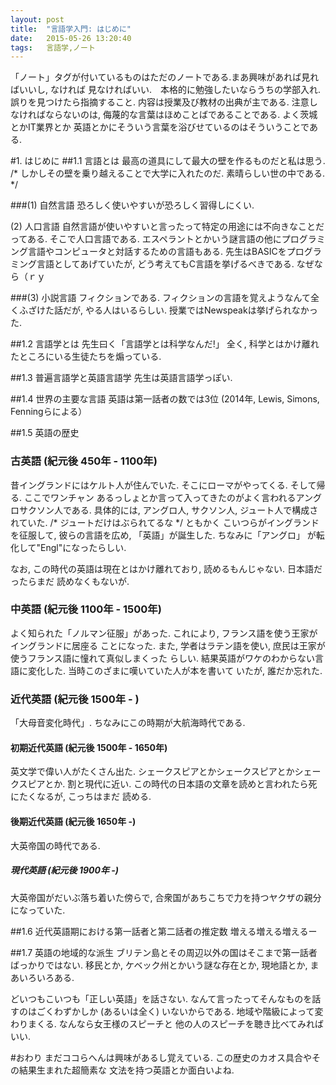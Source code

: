 ```yaml
---
layout: post
title:  "言語学入門: はじめに"
date:   2015-05-26 13:20:40
tags:   言語学,ノート
---
```

「ノート」タグが付いているものはただのノートである.まあ興味があれば見ればいいし, なければ
見なければいい.　本格的に勉強したいならうちの学部入れ. 誤りを見つけたら指摘すること.
内容は授業及び教材の出典が主である.
注意しなければならないのは, 侮蔑的な言葉はほめことばであることである. よく茨城とかIT業界とか
英語とかにそういう言葉を浴びせているのはそういうことである.

#1. はじめに
##1.1 言語とは
最高の道具にして最大の壁を作るものだと私は思う.
/* しかしその壁を乗り越えることで大学に入れたのだ. 素晴らしい世の中である. */

###(1) 自然言語
恐ろしく使いやすいが恐ろしく習得しにくい.

(2) 人口言語
自然言語が使いやすいと言ったって特定の用途には不向きなことだってある. そこで人口言語である.
エスペラントとかいう謎言語の他にプログラミング言語やコンピュータと対話するための言語もある.
先生はBASICをプログラミング言語としてあげていたが, どう考えてもC言語を挙げるべきである.
なぜなら（ｒｙ

###(3) 小説言語
フィクションである. フィクションの言語を覚えようなんて全くふざけた話だが, やる人はいるらしい.
授業ではNewspeakは挙げられなかった.

##1.2 言語学とは
先生曰く「言語学とは科学なんだ!」
全く, 科学とはかけ離れたところにいる生徒たちを煽っている.

##1.3 普遍言語学と英語言語学
先生は英語言語学っぽい.

##1.4 世界の主要な言語
英語は第一話者の数では3位 (2014年, Lewis, Simons, Fenningらによる）

##1.5 英語の歴史
### 古英語 (紀元後 450年 - 1100年)

昔イングランドにはケルト人が住んでいた. そこにローマがやってくる. そして帰る. ここでワンチャン
あるっしょとか言って入ってきたのがよく言われるアングロサクソン人である. 具体的には,
アングロ人, サクソン人, ジュート人で構成されていた. /* ジュートだけはぶられてるな */ ともかく
こいつらがイングランドを征服して, 彼らの言語を広め, 「英語」が誕生した. ちなみに「アングロ」
が転化して"Engl"になったらしい.

なお, この時代の英語は現在とはかけ離れており, 読めるもんじゃない. 日本語だったらまだ
読めなくもないが.

### 中英語 (紀元後 1100年 - 1500年)

よく知られた「ノルマン征服」があった. これにより, フランス語を使う王家がイングランドに居座る
ことになった. また, 学者はラテン語を使い, 庶民は王家が使うフランス語に憧れて真似しまくった
らしい. 結果英語がワケのわからない言語に変化した. 当時このざまに嘆いていた人が本を書いて
いたが, 誰だか忘れた.

### 近代英語 (紀元後 1500年 - )

「大母音変化時代」. ちなみにこの時期が大航海時代である.

#### 初期近代英語 (紀元後 1500年 - 1650年)

英文学で偉い人がたくさん出た. シェークスピアとかシェークスピアとかシェークスピアとか.
割と現代に近い. この時代の日本語の文章を読めと言われたら死にたくなるが, こっちはまだ
読める.

#### 後期近代英語 (紀元後 1650年 -)

大英帝国の時代である.

##### 現代英語 (紀元後 1900年 -)

大英帝国がだいぶ落ち着いた傍らで, 合衆国があちこちで力を持つヤクザの親分になっていた.

##1.6 近代英語期における第一話者と第二話者の推定数
増える増える増えるー

##1.7 英語の地域的な派生
ブリテン島とその周辺以外の国はそこまで第一話者ばっかりではない.
移民とか, ケベック州とかいう謎な存在とか, 現地語とか, まあいろいろある.

どいつもこいつも「正しい英語」を話さない. なんて言ったってそんなものを話すのはごくわずかしか
(あるいは全く) いないからである. 地域や階級によって変わりまくる. なんなら女王様のスピーチと
他の人のスピーチを聴き比べてみればいい.

#おわり
まだココらへんは興味があるし覚えている. この歴史のカオス具合やその結果生まれた超簡素な
文法を持つ英語とか面白いよね.
